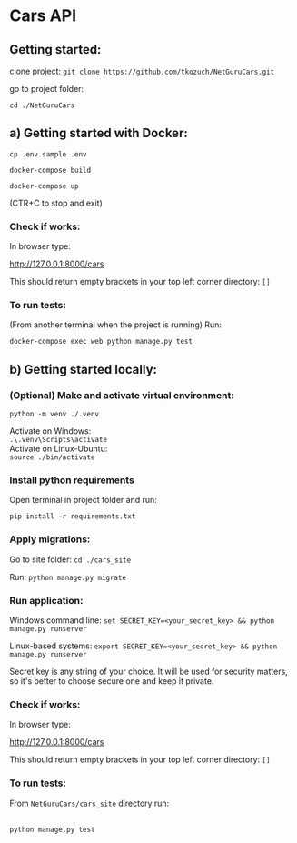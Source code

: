 # Cars API

## Getting started:

clone project:
`git clone https://github.com/tkozuch/NetGuruCars.git`

go to project folder:

`cd ./NetGuruCars`

## a) Getting started with Docker:

`cp .env.sample .env`

`docker-compose build`

`docker-compose up`

(CTR+C to stop and exit)

### Check if works:

In browser type:

http://127.0.0.1:8000/cars

This should return empty brackets in your top left corner directory: `[]`


### To run tests:

(From another terminal when the project is running) Run:

`docker-compose exec web python manage.py test`


## b) Getting started locally:

### (Optional) Make and activate virtual environment:

`python -m venv ./.venv`

Activate on Windows:
<br>`.\.venv\Scripts\activate`
<br>Activate on Linux-Ubuntu:
<br>`source ./bin/activate`

### Install python requirements

Open terminal in project folder and run:

```
pip install -r requirements.txt
```

### Apply migrations:

Go to site folder:
`cd ./cars_site`

Run:
`python manage.py migrate`

### Run application:

Windows command line:
`set SECRET_KEY=<your_secret_key> && python manage.py runserver`

Linux-based systems:
`export SECRET_KEY=<your_secret_key> && python manage.py runserver`

Secret key is any string of your choice. It will be used for security matters, so it's better to
 choose secure one and keep it private.

### Check if works:

In browser type:

http://127.0.0.1:8000/cars

This should return empty brackets in your top left corner directory: `[]`


### To run tests:

From `NetGuruCars/cars_site` directory run: 

<br> `python manage.py test`
